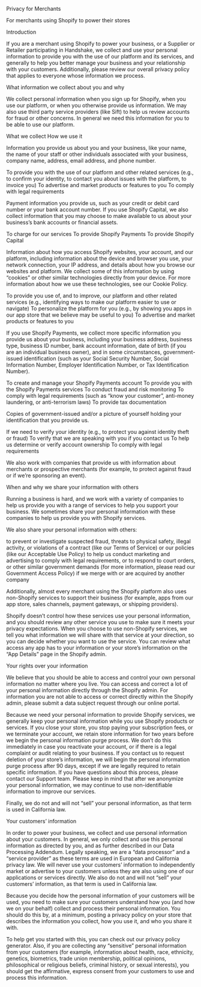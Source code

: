 Privacy for Merchants

For merchants using Shopify to power their stores

Introduction

If you are a merchant using Shopify to power your business, or a Supplier or Retailer participating in Handshake, we collect and use your personal information to provide you with the use of our platform and its services, and generally to help you better manage your business and your relationship with your customers. Additionally, please review our overall privacy policy that applies to everyone whose information we process.

What information we collect about you and why

We collect personal information when you sign up for Shopify, when you use our platform, or when you otherwise provide us information. We may also use third party service providers (like Sift) to help us review accounts for fraud or other concerns. In general we need this information for you to be able to use our platform.

What we collect	How we use it


Information you provide us about you and your business, like your name, the name of your staff or other individuals associated with your business, company name, address, email address, and phone number.

	
To provide you with the use of our platform and other related services (e.g., to confirm your identity, to contact you about issues with the platform, to invoice you)
To advertise and market products or features to you
To comply with legal requirements



Payment information you provide us, such as your credit or debit card number or your bank account number. If you use Shopify Capital, we also collect information that you may choose to make available to us about your business’s bank accounts or financial assets.

	
To charge for our services
To provide Shopify Payments
To provide Shopify Capital



Information about how you access Shopify websites, your account, and our platform, including information about the device and browser you use, your network connection, your IP address, and details about how you browse our websites and platform. We collect some of this information by using “cookies” or other similar technologies directly from your device. For more information about how we use these technologies, see our Cookie Policy.

	
To provide you use of, and to improve, our platform and other related services (e.g., identifying ways to make our platform easier to use or navigate)
To personalize the platform for you (e.g., by showing you apps in our app store that we believe may be useful to you)
To advertise and market products or features to you



If you use Shopify Payments, we collect more specific information you provide us about your business, including your business address, business type, business ID number, bank account information, date of birth (if you are an individual business owner), and in some circumstances, government-issued identification (such as your Social Security Number, Social Information Number, Employer Identification Number, or Tax Identification Number).

	
To create and manage your Shopify Payments account
To provide you with the Shopify Payments services
To conduct fraud and risk monitoring
To comply with legal requirements (such as “know your customer”, anti-money laundering, or anti-terrorism laws)
To provide tax documentation



Copies of government-issued and/or a picture of yourself holding your identification that you provide us.

	
If we need to verify your identity (e.g., to protect you against identity theft or fraud)
To verify that we are speaking with you if you contact us
To help us determine or verify account ownership
To comply with legal requirements

We also work with companies that provide us with information about merchants or prospective merchants (for example, to protect against fraud or if we’re sponsoring an event).

When and why we share your information with others

Running a business is hard, and we work with a variety of companies to help us provide you with a range of services to help you support your business. We sometimes share your personal information with these companies to help us provide you with Shopify services.

We also share your personal information with others:

to prevent or investigate suspected fraud, threats to physical safety, illegal activity, or violations of a contract (like our Terms of Service) or our policies (like our Acceptable Use Policy)
to help us conduct marketing and advertising
to comply with legal requirements, or to respond to court orders, or other similar government demands (for more information, please read our Government Access Policy)
if we merge with or are acquired by another company

Additionally, almost every merchant using the Shopify platform also uses non-Shopify services to support their business (for example, apps from our app store, sales channels, payment gateways, or shipping providers).

Shopify doesn’t control how these services use your personal information, and you should review any other service you use to make sure it meets your privacy expectations. When you choose to use non-Shopify services, we tell you what information we will share with that service at your direction, so you can decide whether you want to use the service. You can review what access any app has to your information or your store’s information on the “App Details” page in the Shopify admin.

Your rights over your information

We believe that you should be able to access and control your own personal information no matter where you live. You can access and correct a lot of your personal information directly through the Shopify admin. For information you are not able to access or correct directly within the Shopify admin, please submit a data subject request through our online portal.

Because we need your personal information to provide Shopify services, we generally keep your personal information while you use Shopify products or services. If you close your store, you stop paying your subscription fees, or we terminate your account, we retain store information for two years before we begin the personal information purge process. We don’t do this immediately in case you reactivate your account, or if there is a legal complaint or audit relating to your business. If you contact us to request deletion of your store’s information, we will begin the personal information purge process after 90 days, except if we are legally required to retain specific information. If you have questions about this process, please contact our Support team. Please keep in mind that after we anonymize your personal information, we may continue to use non-identifiable information to improve our services.

Finally, we do not and will not “sell” your personal information, as that term is used in California law.

Your customers’ information

In order to power your business, we collect and use personal information about your customers. In general, we only collect and use this personal information as directed by you, and as further described in our Data Processing Addendum. Legally speaking, we are a “data processor” and a “service provider” as these terms are used in European and California privacy law. We will never use your customers’ information to independently market or advertise to your customers unless they are also using one of our applications or services directly. We also do not and will not “sell” your customers’ information, as that term is used in California law.

Because you decide how the personal information of your customers will be used, you need to make sure your customers understand how you (and how we on your behalf) collect and process their personal information. You should do this by, at a minimum, posting a privacy policy on your store that describes the information you collect, how you use it, and who you share it with.

To help get you started with this, you can check out our privacy policy generator. Also, if you are collecting any “sensitive” personal information from your customers (for example, information about health, race, ethnicity, genetics, biometrics, trade union membership, political opinions, philosophical or religious beliefs, criminal history, or sexual interests), you should get the affirmative, express consent from your customers to use and process this information.